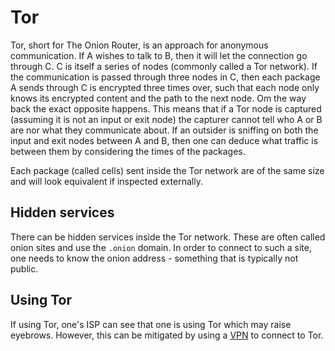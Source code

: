 # Tor

Tor, short for The Onion Router, is an approach for anonymous communication. If
A wishes to talk to B, then it will let the connection go through C. C is itself
a series of nodes (commonly called a Tor network). If the communication is
passed through three nodes in C, then each package A sends through C is
encrypted three times over, such that each node only knows its encrypted content
and the path to the next node. Om the way back the exact opposite happens. This
means that if a Tor node is captured (assuming it is not an input or exit node)
the capturer cannot tell who A or B are nor what they communicate about. If an
outsider is sniffing on both the input and exit nodes between A and B, then one
can deduce what traffic is between them by considering the times of the
packages.

Each package (called cells) sent inside the Tor network are of the same size and
will look equivalent if inspected externally.

## Hidden services

There can be hidden services inside the Tor network. These are often called
onion sites and use the `.onion` domain. In order to connect to such a site, one
needs to know the onion address - something that is typically not public.

## Using Tor

If using Tor, one's ISP can see that one is using Tor which may raise eyebrows.
However, this can be mitigated by using a [VPN](vpn) to connect to Tor.
